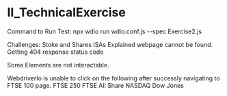# II_TechnicalExercise

Command to Run Test: npx wdio run wdio.conf.js --spec Exercise2.js

Challenges:
Stoke and Shares ISAs Explained webpage cannot be found. Getting 404 response status code

Some Elements are not interactable.

WebdriverIo is unable to click on the following after successly navigating to FTSE 100 page.
FTSE 250
FTSE All Share
NASDAQ
Dow Jones
